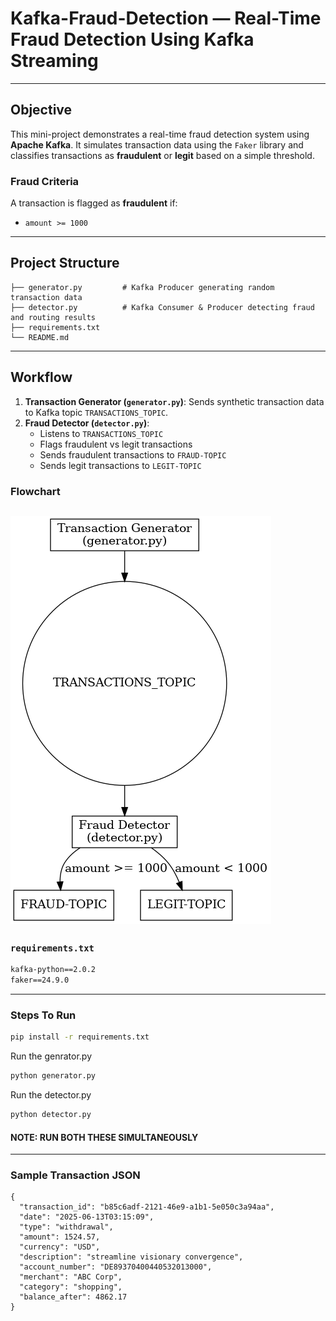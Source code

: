 # Kafka-Fraud-Detection — Real-Time Fraud Detection Using Kafka Streaming
---
## Objective

This mini-project demonstrates a real-time fraud detection system using **Apache Kafka**. It simulates transaction data using the `Faker` library and classifies transactions as **fraudulent** or **legit** based on a simple threshold.

###  Fraud Criteria

A transaction is flagged as **fraudulent** if:
- `amount >= 1000`

---

##  Project Structure
```text
├── generator.py         # Kafka Producer generating random transaction data
├── detector.py          # Kafka Consumer & Producer detecting fraud and routing results
├── requirements.txt
└── README.md
```

---

##  Workflow

1. **Transaction Generator (`generator.py`)**: Sends synthetic transaction data to Kafka topic `TRANSACTIONS_TOPIC`.
2. **Fraud Detector (`detector.py`)**:
    - Listens to `TRANSACTIONS_TOPIC`
    - Flags fraudulent vs legit transactions
    - Sends fraudulent transactions to `FRAUD-TOPIC`
    - Sends legit transactions to `LEGIT-TOPIC`

###  Flowchart
![Kafka Fraud Detection Workflow](kafka_fraud_workflow.png)
---

### `requirements.txt`

```txt
kafka-python==2.0.2
faker==24.9.0
```
---
### Steps To Run
```bash
pip install -r requirements.txt
```
Run the genrator.py

```bash
python generator.py
```
Run the detector.py

```bash
python detector.py
```
#### NOTE: RUN BOTH THESE SIMULTANEOUSLY
--- 
### Sample Transaction JSON

```text
{
  "transaction_id": "b85c6adf-2121-46e9-a1b1-5e050c3a94aa",
  "date": "2025-06-13T03:15:09",
  "type": "withdrawal",
  "amount": 1524.57,
  "currency": "USD",
  "description": "streamline visionary convergence",
  "account_number": "DE89370400440532013000",
  "merchant": "ABC Corp",
  "category": "shopping",
  "balance_after": 4862.17
}
```
